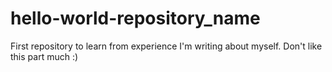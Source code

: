 # hello-world-repository_name
First repository to learn from experience
I'm writing about myself.
Don't like this part much :)
